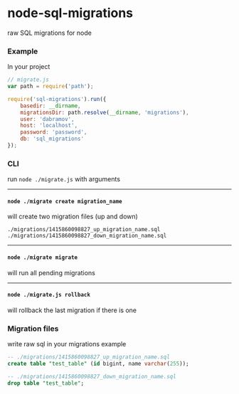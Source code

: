 node-sql-migrations
===================

raw SQL migrations for node

### Example

In your project
```js
// migrate.js
var path = require('path');

require('sql-migrations').run({
    basedir: __dirname,
    migrationsDir: path.resolve(__dirname, 'migrations'),
    user: 'dabramov',
    host: 'localhost',
    password: 'password',
    db: 'sql_migrations'
});
```

### CLI
run `node ./migrate.js` with arguments

---

#### `node ./migrate create migration_name`
will create two migration files (up and down)
```
./migrations/1415860098827_up_migration_name.sql
./migrations/1415860098827_down_migration_name.sql
```

---

#### `node ./migrate migrate`
will run all pending migrations

---

#### `node ./migrate.js rollback`
will rollback the last migration if there is one


### Migration files
write raw sql in your migrations
example
```sql
-- ./migrations/1415860098827_up_migration_name.sql
create table "test_table" (id bigint, name varchar(255));

```
```sql
-- ./migrations/1415860098827_down_migration_name.sql
drop table "test_table";
```
